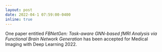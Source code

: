 ```yaml
---
layout: post
date: 2022-04-1 07:59:00-0400
inline: true
---
```


One paper entitled *FBNetGen: Task-aware GNN-based fMRI Analysis via Functional Brain Network Generation* has been accepted for Medical Imaging with Deep Learning 2022.
